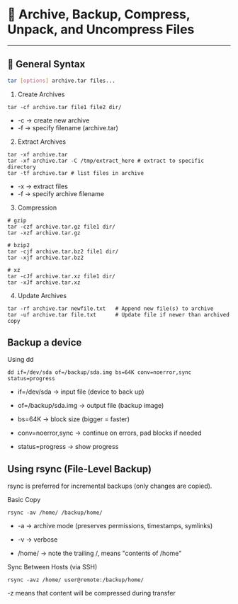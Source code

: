 # 📑 Archive, Backup, Compress, Unpack, and Uncompress Files

---

## 🔹 General Syntax

```bash
tar [options] archive.tar files...
```

1. Create Archives

```
tar -cf archive.tar file1 file2 dir/
```

-   -c → create new archive
-   -f → specify filename (archive.tar)

2. Extract Archives

```
tar -xf archive.tar
tar -xf archive.tar -C /tmp/extract_here # extract to specific directory
tar -tf archive.tar # list files in archive
```

-   -x → extract files
-   -f → specify archive filename

3. Compression

```
# gzip
tar -czf archive.tar.gz file1 dir/
tar -xzf archive.tar.gz

# bzip2
tar -cjf archive.tar.bz2 file1 dir/
tar -xjf archive.tar.bz2

# xz
tar -cJf archive.tar.xz file1 dir/
tar -xJf archive.tar.xz
```

4. Update Archives

```
tar -rf archive.tar newfile.txt   # Append new file(s) to archive
tar -uf archive.tar file.txt      # Update file if newer than archived copy
```

## Backup a device

Using dd

```
dd if=/dev/sda of=/backup/sda.img bs=64K conv=noerror,sync status=progress
```

-   if=/dev/sda → input file (device to back up)

-   of=/backup/sda.img → output file (backup image)

-   bs=64K → block size (bigger = faster)

-   conv=noerror,sync → continue on errors, pad blocks if needed

-   status=progress → show progress

## Using rsync (File-Level Backup)

rsync is preferred for incremental backups (only changes are copied).

Basic Copy

```
rsync -av /home/ /backup/home/
```

-   -a → archive mode (preserves permissions, timestamps, symlinks)

-   -v → verbose

-   /home/ → note the trailing /, means "contents of /home"

Sync Between Hosts (via SSH)

```
rsync -avz /home/ user@remote:/backup/home/
```

-z means that content will be compressed during transfer
